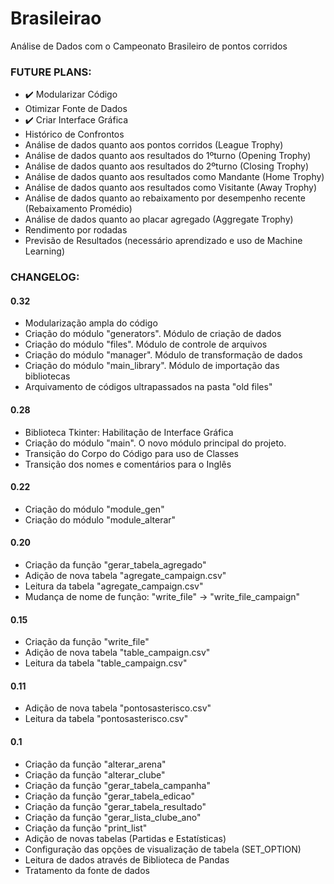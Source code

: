 # Brasileirao
Análise de Dados com o Campeonato Brasileiro de pontos corridos

### FUTURE PLANS:
- :heavy_check_mark: Modularizar Código
- Otimizar Fonte de Dados
- :heavy_check_mark: Criar Interface Gráfica
- Histórico de Confrontos
- Análise de dados quanto aos pontos corridos (League Trophy)
- Análise de dados quanto aos resultados do 1ºturno (Opening Trophy)
- Análise de dados quanto aos resultados do 2ºturno (Closing Trophy)
- Análise de dados quanto aos resultados como Mandante (Home Trophy)
- Análise de dados quanto aos resultados como Visitante (Away Trophy)
- Análise de dados quanto ao rebaixamento por desempenho recente (Rebaixamento Promédio)
- Análise de dados quanto ao placar agregado (Aggregate Trophy)
- Rendimento por rodadas
- Previsão de Resultados (necessário aprendizado e uso de Machine Learning)

### CHANGELOG:

#### 0.32
- Modularização ampla do código
- Criação do módulo "generators". Módulo de criação de dados
- Criação do módulo "files". Módulo de controle de arquivos
- Criação do módulo "manager". Módulo de transformação de dados
- Criação do módulo "main_library". Módulo de importação das bibliotecas
- Arquivamento de códigos ultrapassados na pasta "old files" 

#### 0.28
- Biblioteca Tkinter: Habilitação de Interface Gráfica
- Criação do módulo "main". O novo módulo principal do projeto.
- Transição do Corpo do Código para uso de Classes
- Transição dos nomes e comentários para o Inglês

#### 0.22
- Criação do módulo "module_gen"
- Criação do módulo "module_alterar"

#### 0.20
- Criação da função "gerar_tabela_agregado"
- Adição de nova tabela "agregate_campaign.csv"
- Leitura da tabela "agregate_campaign.csv"
- Mudança de nome de função: "write_file" -> "write_file_campaign"

#### 0.15
- Criação da função "write_file"
- Adição de nova tabela "table_campaign.csv"
- Leitura da tabela "table_campaign.csv"

#### 0.11
- Adição de nova tabela "pontosasterisco.csv"
- Leitura da tabela "pontosasterisco.csv"

#### 0.1
- Criação da função "alterar_arena"
- Criação da função "alterar_clube"
- Criação da função "gerar_tabela_campanha"
- Criação da função "gerar_tabela_edicao"
- Criação da função "gerar_tabela_resultado"
- Criação da função "gerar_lista_clube_ano"
- Criação da função "print_list"
- Adição de novas tabelas (Partidas e Estatísticas)
- Configuração das opções de visualização de tabela (SET_OPTION)
- Leitura de dados através de Biblioteca de Pandas
- Tratamento da fonte de dados
